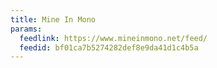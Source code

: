 ```yaml
---
title: Mine In Mono
params:
  feedlink: https://www.mineinmono.net/feed/
  feedid: bf01ca7b5274282def8e9da41d1c4b5a
---
```

